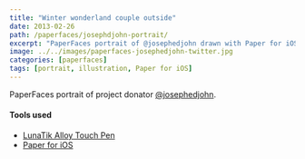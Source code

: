 ```yaml
---
title: "Winter wonderland couple outside"
date: 2013-02-26
path: /paperfaces/josephdjohn-portrait/
excerpt: "PaperFaces portrait of @josephedjohn drawn with Paper for iOS on an iPad."
image: ../../images/paperfaces-josephedjohn-twitter.jpg
categories: [paperfaces]
tags: [portrait, illustration, Paper for iOS]
---
```


PaperFaces portrait of project donator [@josephedjohn](https://twitter.com/josephedjohn).

#### Tools used

- [LunaTik Alloy Touch Pen](https://www.amazon.com/gp/product/B00821TR7G/ref=as_li_ss_tl?ie=UTF8&tag=mademist-20&linkCode=as2&camp=1789&creative=390957&creativeASIN=B00821TR7G)
- [Paper for iOS](https://paper.bywetransfer.com/)
